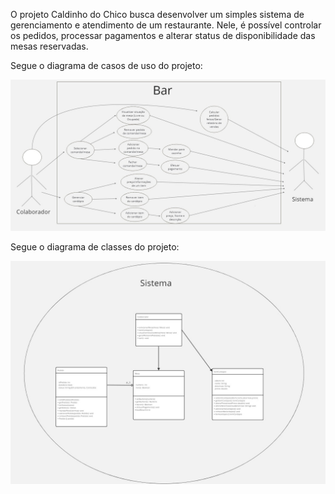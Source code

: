 O projeto Caldinho do Chico busca desenvolver um simples sistema de gerenciamento e atendimento de um restaurante. Nele, é possível controlar os pedidos, processar pagamentos e alterar status de disponibilidade das mesas reservadas.

Segue o diagrama de casos de uso do projeto:

<img src="Diagrama de Casos de Uso.jpg" alt="Diagrama de casos de uso">

Segue o diagrama de classes do projeto:

<img src="Diagrama UML (Caldinho do Chico).jpg" alt="Diagrama de classes">
